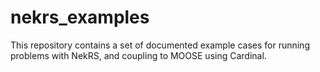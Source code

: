 # nekrs_examples

This repository contains a set of documented example cases for running problems with NekRS, and coupling to MOOSE using Cardinal.
